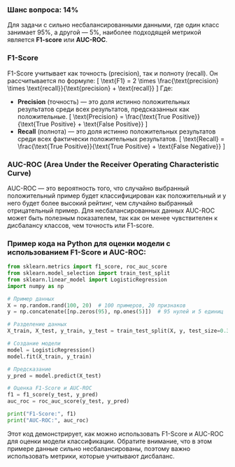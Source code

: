 ### Шанс вопроса: 14%

Для задачи с сильно несбалансированными данными, где один класс занимает 95%, а другой — 5%, наиболее подходящей метрикой является **F1-score** или **AUC-ROC**.

### F1-Score
F1-Score учитывает как точность (precision), так и полноту (recall). Он рассчитывается по формуле:
\[ \text{F1} = 2 \times \frac{\text{precision} \times \text{recall}}{\text{precision} + \text{recall}} \]
Где:
- **Precision** (точность) — это доля истинно положительных результатов среди всех результатов, предсказанных как положительные.
\[ \text{Precision} = \frac{\text{True Positive}}{\text{True Positive} + \text{False Positive}} \]
- **Recall** (полнота) — это доля истинно положительных результатов среди всех фактически положительных результатов.
\[ \text{Recall} = \frac{\text{True Positive}}{\text{True Positive} + \text{False Negative}} \]

### AUC-ROC (Area Under the Receiver Operating Characteristic Curve)
AUC-ROC — это вероятность того, что случайно выбранный положительный пример будет классифицирован как положительный и у него будет более высокий рейтинг, чем случайно выбранный отрицательный пример. Для несбалансированных данных AUC-ROC может быть полезным показателем, так как он менее чувствителен к дисбалансу классов, чем точность или F1-score.

### Пример кода на Python для оценки модели с использованием F1-Score и AUC-ROC:
```python
from sklearn.metrics import f1_score, roc_auc_score
from sklearn.model_selection import train_test_split
from sklearn.linear_model import LogisticRegression
import numpy as np

# Пример данных
X = np.random.rand(100, 20)  # 100 примеров, 20 признаков
y = np.concatenate([np.zeros(95), np.ones(5)])  # 95 нулей и 5 единиц

# Разделение данных
X_train, X_test, y_train, y_test = train_test_split(X, y, test_size=0.3, random_state=42)

# Создание модели
model = LogisticRegression()
model.fit(X_train, y_train)

# Предсказание
y_pred = model.predict(X_test)

# Оценка F1-Score и AUC-ROC
f1 = f1_score(y_test, y_pred)
auc_roc = roc_auc_score(y_test, y_pred)

print("F1-Score:", f1)
print("AUC-ROC:", auc_roc)
```

Этот код демонстрирует, как можно использовать F1-Score и AUC-ROC для оценки модели классификации. Обратите внимание, что в этом примере данные сильно несбалансированы, поэтому важно использовать метрики, которые учитывают дисбаланс.